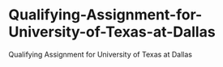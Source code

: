 # Qualifying-Assignment-for-University-of-Texas-at-Dallas
Qualifying Assignment for University of Texas at Dallas
